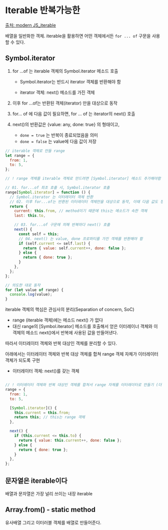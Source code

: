 # Iterable 반복가능한

[출처: modern JS_iterable](https://ko.javascript.info/iterable)

배열을 일반화한 객체. iterable을 활용하면 어떤 객체에서든 `for ... of` 구문을 사용할 수 있다.

## Symbol.iterator

1. for ...of 는 iterable 객체의  Symbol.iterator 메소드 호출

   - Symbol.iterator는 반드시 iterator 객체를 반환해야 함

   - iterator 객체: next() 메소드를 가진 객체

2. 이후 for ...of는 반환된 객체(iterator) 만을 대상으로 동작

3. for... of 에 다음 값이 필요하면, for ... of 는 iterator의 next() 호출

4. next()의 반환값은 {value: any, done: true} 의 형태이고,

   - `done = true` 는 반복이 종료되었음을 의미
   - `done = false` 는 value에 다음 값이 저장

```js
// iterable 객체로 만들 range
let range = {
  from: 1,
  to: 5,
};

// ! range 객체를 iterable 객체로 만드려면 [Symbol.iterator] 메소드 추가해야함

// 01. for...of 최초 호출 시, Symbol.iterator 호출
range[Symbol.iterator] = function () {
  // Symbol.iterator 는 이터레이터 객체 반환
  // 02. 이후 for...of는 반환된 이터레이터 객체만을 대상으로 동작, 이때 다음 값도 정해진다.
  return {
    current: this.from, // method이기 때문에 this는 메소드가 속한 객체
    last: this.to,

    // 03. for...of 구문에 의해 반복마다 next() 호출
    next() {
      const self = this;
      // 04. next() 는 value, done 프로퍼티를 가진 객체를 반환해야 함
      if (self.current <= self.last) {
        return { value: self.current++, done: false };
      } else {
        return { done: true };
      }
    },
  };
};

// 의도한 대로 동작
for (let value of range) {
  console.log(value);
}

```



 iterable 객체의 핵심은 관심사의 분리(Separation of concern, SoC)

- range (iterable 객체)에는 메소드 next() 가 없다
- 대신 range의 [Symbol.iterator] 메소드를 호출해서 얻은 이터레이너 객체와 이 객체의 메소드 next()에서 반복에 사용된 값을 만들어낸다.

따라서 이터레이터 객체와 반복 대상인 객체를 분리할 수 있다.

아래에서는 이터레이터 객체와 반복 대상 객체를 합쳐 range 객체 자체가 이터레이터 객체가 되도록 구현

- 이터레이터 객체: next()를 갖는 객체

```js

// ! 이터레이터 객체와 반복 대상인 객체를 합쳐서 range 자체를 이터레이터로 만들기 (더 간단하게 구현)
range = {
  from: 1,
  to: 5,

  [Symbol.iterator]() {
    this.current = this.from;
    return this; // this는 range 객체
  },

  next() {
    if (this.current <= this.to) {
      return { value: this.current++, done: false };
    } else {
      return { done: true };
    }
  },
};
```



## 문자열은 iterable이다

배열과 문자열은 가장 널리 쓰이는 내장 iterable

## Array.from()  - static method

유사배열 그리고 이터러블 객체를 배열로 만들어준다.
